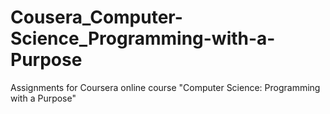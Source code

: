 # Cousera_Computer-Science_Programming-with-a-Purpose

Assignments for Coursera online course "Computer Science: Programming with a Purpose"
